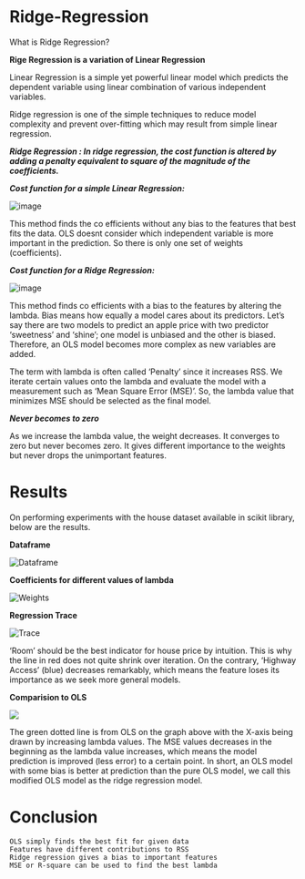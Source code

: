 # Ridge-Regression
What is Ridge Regression?

**Rige Regression is a variation of Linear Regression**

Linear Regression is a simple yet powerful linear model which predicts the dependent variable using linear combination of various independent variables.

Ridge regression is one of the simple techniques to reduce model complexity and prevent over-fitting which may result from simple linear regression.

***Ridge Regression : In ridge regression, the cost function is altered by adding a penalty equivalent to square of the magnitude of the coefficients.***

***Cost function for a simple Linear Regression:***

![image](https://user-images.githubusercontent.com/44360746/64410995-d2c4fe80-d0be-11e9-8b0d-00ec7be77e67.png)

This method finds the co efficients without any bias to the features that best fits the data. OLS doesnt consider which independent variable is more important in the prediction. So there is only one set of weights (coefficients). 

***Cost function for a Ridge Regression:***

![image](https://user-images.githubusercontent.com/44360746/64411039-ef613680-d0be-11e9-872d-7fda2b0c97a2.png)

This method finds co efficients with a bias to the features by altering the lambda. Bias means how equally a model cares about its predictors. Let’s say there are two models to predict an apple price with two predictor ‘sweetness’ and ‘shine’; one model is unbiased and the other is biased. Therefore, an OLS model becomes more complex as new variables are added.

The term with lambda is often called ‘Penalty’ since it increases RSS. We iterate certain values onto the lambda and evaluate the model with a measurement such as ‘Mean Square Error (MSE)’. So, the lambda value that minimizes MSE should be selected as the final model. 

***Never becomes to zero***

As we increase the lambda value, the weight decreases. It converges to zero but never becomes zero. It gives different importance to the weights but never drops the unimportant features.  

# Results

On performing experiments with the house dataset available in scikit library, below are the results.

**Dataframe**

![Dataframe](https://user-images.githubusercontent.com/44360746/64412267-98109580-d0c1-11e9-9eb9-9b29ba406b90.png)

**Coefficients for different values of lambda**

![Weights](https://user-images.githubusercontent.com/44360746/64412222-84652f00-d0c1-11e9-8c0e-5b27562fc3ce.png)

**Regression Trace**

![Trace](https://user-images.githubusercontent.com/44360746/64412352-c8583400-d0c1-11e9-9442-94af00faf363.png)

‘Room’ should be the best indicator for house price by intuition. This is why the line in red does not quite shrink over iteration. On the contrary, ‘Highway Access’ (blue) decreases remarkably, which means the feature loses its importance as we seek more general models.

**Comparision to OLS**

![](https://user-images.githubusercontent.com/44360746/64412508-140add80-d0c2-11e9-8b7b-f763e97ee1b9.png)

The green dotted line is from OLS on the graph above with the X-axis being drawn by increasing lambda values. The MSE values decreases in the beginning as the lambda value increases, which means the model prediction is improved (less error) to a certain point. In short, an OLS model with some bias is better at prediction than the pure OLS model, we call this modified OLS model as the ridge regression model.

# Conclusion

    OLS simply finds the best fit for given data
    Features have different contributions to RSS
    Ridge regression gives a bias to important features
    MSE or R-square can be used to find the best lambda


